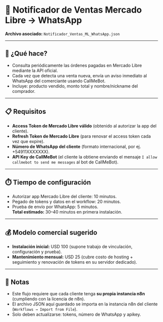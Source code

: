 # 🚀 Notificador de Ventas Mercado Libre → WhatsApp

**Archivo asociado:** `Notificador_Ventas_ML_WhatsApp.json`

---

## 🎯 ¿Qué hace?
- Consulta periódicamente las órdenes pagadas en Mercado Libre mediante la API oficial.
- Cada vez que detecta una venta nueva, envía un aviso inmediato al WhatsApp del comerciante usando CallMeBot.
- Incluye: producto vendido, monto total y nombre/nickname del comprador.

---

## 📋 Requisitos
- **Access Token de Mercado Libre válido** (obtenido al autorizar la app del cliente).
- **Refresh Token de Mercado Libre** (para renovar el access token cada vez que expire).
- **Número de WhatsApp del cliente** (formato internacional, por ej. +54911XXXXXXX).
- **API Key de CallMeBot** (el cliente la obtiene enviando el mensaje `I allow callmebot to send me messages` al bot de CallMeBot).

---

## ⏱️ Tiempo de configuración
- Autorizar app Mercado Libre del cliente: 10 minutos.
- Pegado de tokens y datos en el workflow: 20 minutos.
- Prueba de envío por WhatsApp: 5 minutos.  
**Total estimado:** 30–40 minutos en primera instalación.

---

## 💰 Modelo comercial sugerido
- **Instalación inicial:** USD 100 (supone trabajo de vinculación, configuración y prueba).
- **Mantenimiento mensual:** USD 25 (cubre costo de hosting + seguimiento y renovación de tokens en su servidor dedicado).

---

## 📌 Notas
- Este flujo requiere que cada cliente tenga **su propia instancia n8n** (cumpliendo con la licencia de n8n).
- El archivo JSON aquí guardado se importa en la instancia n8n del cliente (`Workflows → Import from File`).
- Solo deben actualizarse: tokens, número de WhatsApp y apikey.
